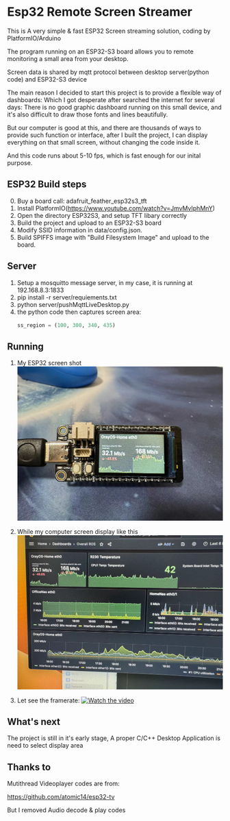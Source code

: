 # Esp32 Remote Screen Streamer
This is A very simple &amp; fast ESP32 Screen streaming solution, coding by PlatformIO/Arduino

The program running on an ESP32-S3 board allows you to remote monitoring a small area from your desktop.

Screen data is shared by mqtt protocol between desktop server(python code) and ESP32-S3 device

The main reason I decided to start this project is to provide a flexible way of dashboards:
Which I got desperate after searched the internet for several days: There is no good graphic dashboard running on this small device, and it's also difficult to draw those fonts and lines beautifully.

But our computer is good at this, and there are thousands of ways to provide such function or interface, after I built the project, I can display everything on that small screen, without changing the code inside it.

And this code runs about 5-10 fps, which is fast enough for our inital purpose.

## ESP32 Build steps
0. Buy a board call: adafruit_feather_esp32s3_tft
1. Install PlatformIO(https://www.youtube.com/watch?v=JmvMvIphMnY)
2. Open the directory ESP32S3, and setup TFT libary correctly
3. Build the project and upload to an ESP32-S3 board
4. Modify SSID information in data/config.json.
5. Build SPIFFS image with "Build Filesystem Image" and upload to the board.

## Server
1. Setup a mosquitto message server, in my case, it is running at 192.168.8.3:1833
2. pip install -r server/requiements.txt
3. python server/pushMqttLiveDesktop.py
4. the python code then captures screen area:
   ```python
   ss_region = (100, 300, 340, 435)
   ```
## Running    

1. My ESP32 screen shot
![Screen](/doc/241714918445_.pic.jpg)

2. While my computer screen display like this
![Screen capture](/doc/231714918416_.pic.jpg)

3. Let see the framerate:
[![Watch the video](https://img.youtube.com/vi/_adBbM8UVR4/maxresdefault.jpg)](https://youtu.be/_adBbM8UVR4)

## What's next
The project is still in it's early stage, A proper C/C++ Desktop Application is need to select display area

## Thanks to
Mutithread Videoplayer codes are from:

https://github.com/atomic14/esp32-tv

But I removed Audio decode & play codes

